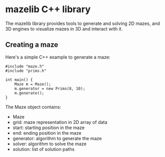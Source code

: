 # mazelib C++ library

The mazelib library provides tools to generate and solving 2D mazes, and 3D engines to visualize mazes in 3D and interact with it.

## Creating a maze

Here's a simple C++ example to generate a maze:

	#include "maze.h"
	#include "prims.h"

	int main() {
		Maze m = Maze();
		m.generator = new Prims(8, 10);
		m.generate();
	}

The Maze object contains:
* Maze
* grid: maze representation in 2D array of data
* start: starting position in the maze
* end: ending position in the maze
* generator: algorithm to generate the maze
* solver: algorithm to solve the maze
* solution: list of solution paths
	

